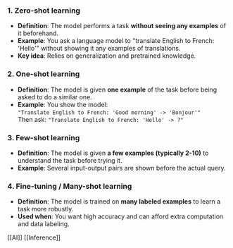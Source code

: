 
### 1. **Zero-shot learning**
- **Definition**: The model performs a task **without seeing any examples** of it beforehand.
- **Example**: You ask a language model to "translate English to French: 'Hello'" without showing it any examples of translations.
- **Key idea**: Relies on generalization and pretrained knowledge.

### 2. **One-shot learning**
- **Definition**: The model is given **one example** of the task before being asked to do a similar one.
- **Example**: You show the model:  
    `"Translate English to French: 'Good morning' -> 'Bonjour'"`  
    Then ask:  `"Translate English to French: 'Hello' -> ?"`

### 3. **Few-shot learning**
- **Definition**: The model is given **a few examples (typically 2-10)** to understand the task before trying it.    
- **Example**: Several input-output pairs are shown before the actual query.

### 4. **Fine-tuning / Many-shot learning**
- **Definition**: The model is trained on **many labeled examples** to learn a task more robustly.
- **Used when**: You want high accuracy and can afford extra computation and data labeling.


[[AI]] [[Inference]]